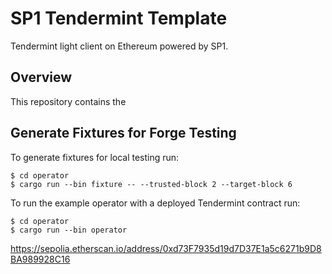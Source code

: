 # SP1 Tendermint Template

Tendermint light client on Ethereum powered by SP1.

## Overview
This repository contains the 


## Generate Fixtures for Forge Testing
To generate fixtures for local testing run:

```shell
$ cd operator
$ cargo run --bin fixture -- --trusted-block 2 --target-block 6
```

To run the example operator with a deployed Tendermint contract run:

```shell
$ cd operator
$ cargo run --bin operator
```

https://sepolia.etherscan.io/address/0xd73F7935d19d7D37E1a5c6271b9D8BA989928C16


